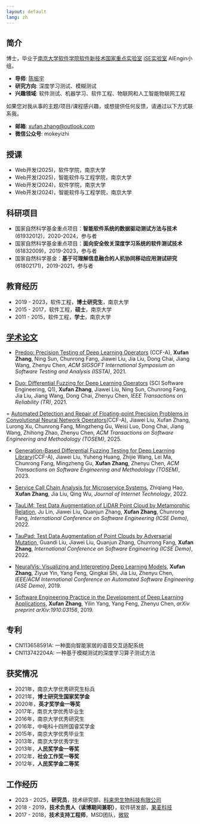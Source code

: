 ```yaml
---
layout: default
lang: zh
---
```


## 简介

博士，毕业于[南京大学](https://www.nju.edu.cn)[软件学院](https://software.nju.edu.cn)[软件新技术国家重点实验室](https://keysoftlab.nju.edu.cn) [iSE实验室](http://www.iselab.cn) AIEngin小组。

- **导师**: [陈振宇](http://www.iselab.cn/member/detail?memberId=37)
- **研究方向**: 深度学习测试、模糊测试
- **兴趣领域**: 软件测试、机器学习、软件工程、物联网和人工智能物联网工程

如果您对我从事的主题/项目/课程感兴趣，或想提供任何反馈，请通过以下方式联系我。
- **邮箱**: [xufan.zhang@outlook.com](mailto:xufan.zhang@outlook.com)
- **微信公众号**: mokeyizhi

## 授课

- Web开发(2025)，软件学院，南京大学
- Web开发(2025)，智能软件与工程学院，南京大学
- Web开发(2024)，软件学院，南京大学
- Web开发(2024)，智能软件与工程学院，南京大学

## 科研项目

- 国家自然科学基金重点项目：**智能软件系统的数据驱动测试方法与技术**(61932012)，2020-2024，参与者
- 国家自然科学基金重点项目：**面向安全攸关深度学习系统的软件测试技术**(61832009)，2019-2023，参与者
- 国家自然科学基金：**基于可理解信息融合的人机协同移动应用测试研究**(61802171)，2019-2021，参与者

## 教育经历

- 2019 - 2023，软件工程，**博士研究生**，南京大学
- 2015 - 2017，软件工程，**硕士**，南京大学
- 2011 - 2015，软件工程，**学士**，南京大学

## [学术论文](http://pub.zhangxufan.cn)

- [Predoo: Precision Testing of Deep Learning Operators](https://dl.acm.org/doi/10.1145/3460319.3464843) (CCF-A), **Xufan Zhang**, Ning Sun, Chunrong Fang, Jiawei Liu, Jia Liu, Dong Chai, Jiang Wang, Zhenyu Chen, _ACM SIGSOFT International Symposium on Software Testing and Analysis (ISSTA)_, 2021.

- [Duo: Differential Fuzzing for Deep Learning Operators](https://doi.org/10.1109/TR.2021.3107165) (SCI Software Engineering, Q1), **Xufan Zhang**, Jiawei Liu, Ning Sun, Chunrong Fang, Jia Liu, Jiang Wang, Dong Chai, Zhenyu Chen, _IEEE Transactions on Reliability (TR)_, 2021.

= [Automated Detection and Repair of Floating-point Precision Problems in Convolutional Neural Network Operators](https://dl.acm.org/doi/10.1145/3715104)(CCF-A), Jiawei Liu, Xufan Zhang, Lurong Xu, Chunrong Fang, Mingzheng Gu, Weisi Luo, Dong Chai, Jiang Wang, Zhihong Zhao, Zhenyu Chen, _ACM Transactions on Software Engineering and Methodology (TOSEM)_, 2025.

- [Generation-Based Differential Fuzzing Testing for Deep Learning Library](https://dl.acm.org/doi/10.1145/3628159)(CCF-A), Jiawei Liu, Yuheng Huang, Zhijie Wang, Lei Ma, Chunrong Fang, Mingzheng Gu, **Xufan Zhang**, Zhenyu Chen, _ACM Transactions on Software Engineering and Methodology (TOSEM)_, 2023.

- [Service Call Chain Analysis for Microservice Systems](https://jit.ndhu.edu.tw/article/view/2781), Zhiqiang Hao, **Xufan Zhang**, Jia Liu, Qing Wu, _Journal of Internet Technology_, 2022.

- [TauLiM: Test Data Augmentation of LiDAR Point Cloud by Metamorphic Relation](https://ieeexplore.ieee.org/document/9793740), Ju Lin, Jiawei Liu, Quanjun Zhang, **Xufan Zhang**, Chunrong Fang, _International Conference on Software Engineering (ICSE Demo)_, 2022.

- [TauPad: Test Data Augmentation of Point Clouds by Adversarial Mutation](https://ieeexplore.ieee.org/document/9793744), Guandi Liu, Jiawei Liu, Quanjun Zhang, Chunrong Fang, **Xufan Zhang**, _International Conference on Software Engineering (ICSE Demo)_, 2022.

- [NeuralVis: Visualizing and Interpreting Deep Learning Models](https://dl.acm.org/doi/10.1109/ASE.2019.00113), **Xufan Zhang**, Ziyue Yin, Yang Feng, Qingkai Shi, Jia Liu, Zhenyu Chen, _IEEE/ACM International Conference on Automated Software Engineering (ASE Demo)_, 2019.

- [Software Engineering Practice in the Development of Deep Learning Applications](https://arxiv.org/pdf/1910.03156.pdf), **Xufan Zhang**, Yilin Yang, Yang Feng, Zhenyu Chen, _arXiv preprint arXiv:1910.03156_, 2019.

## 专利

- CN113658591A: 一种面向智能家居的语音交互适配系统
- CN113742204A: 一种基于模糊测试的深度学习算子测试方法

## 获奖情况

- 2021年，南京大学优秀研究生标兵
- 2021年，**博士研究生国家奖学金**
- 2020年，**英才奖学金一等奖**
- 2017年，南京大学优秀毕业生
- 2016年，南京大学优秀研究生
- 2016年，中电科十四所国睿奖学金
- 2015年，南京大学优秀毕业生
- 2013年，南京大学优秀学生
- 2013年，**人民奖学金一等奖**
- 2012年，**社会工作奖一等奖**
- 2012年，**人民奖学金二等奖**

## 工作经历

- 2023 - 2025，**研究员**，技术研究部，[科来思生物科技有限公司](https://www.keylights.cn/en/index.aspx)
- 2018 - 2019，**技术负责人（读博期间兼职）**，软件研发部，[果麦科技](http://www.gmair.net)
- 2017 - 2018，**技术支持工程师**，MSD团队，[微软](https://www.microsoft.com)

